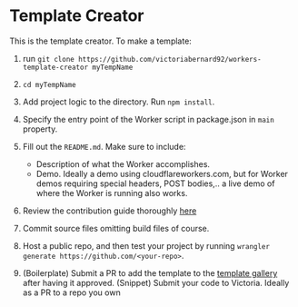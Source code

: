 # Template Creator

This is the template creator. To make a template:

1. run `git clone https://github.com/victoriabernard92/workers-template-creator myTempName`

2. `cd myTempName`

3. Add project logic to the directory. Run `npm install`.

4. Specify the entry point of the Worker script in package.json in `main` property.

5. Fill out the `README.md`. Make sure to include:

   - Description of what the Worker accomplishes.
   - Demo. Ideally a demo using cloudflareworkers.com, but for Worker demos requiring special headers,
     POST bodies,.. a live demo of where the Worker is running also works.

6. Review the contribution guide thoroughly [here](./CONTRIBUTING.md)
7. Commit source files omitting build files of course.

8. Host a public repo, and then test your project by running `wrangler generate https://github.com/<your-repo>`.

9. (Boilerplate) Submit a PR to add the template to the [template gallery](https://github.com/cloudflare/cloudflare-docs/edit/master/content/templates/_index.md) after having it approved.
   (Snippet) Submit your code to Victoria. Ideally as a PR to a repo you own
